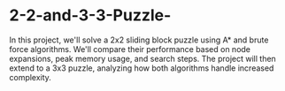 # 2-2-and-3-3-Puzzle-
In this project, we'll solve a 2x2 sliding block puzzle using A* and brute force algorithms. We'll compare their performance based on node expansions, peak memory usage, and search steps. The project will then extend to a 3x3 puzzle, analyzing how both algorithms handle increased complexity.
